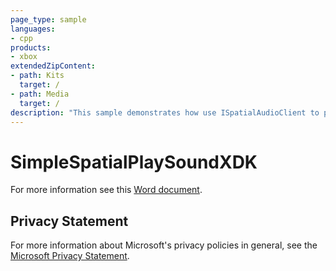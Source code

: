 ```yaml
---
page_type: sample
languages:
- cpp
products:
- xbox
extendedZipContent:
- path: Kits
  target: /
- path: Media
  target: /
description: "This sample demonstrates how use ISpatialAudioClient to playback static audio with height channels using Windows Sonic technologies in an Xbox title."
---
```


# SimpleSpatialPlaySoundXDK

For more information see this [Word document](https://github.com/microsoft/Xbox-ATG-Samples/blob/master/XDKSamples/Audio/SimpleSpatialPlaySoundXDK/Readme.docx).

## Privacy Statement

For more information about Microsoft's privacy policies in general, see the [Microsoft Privacy Statement](https://privacy.microsoft.com/en-us/privacystatement/).
